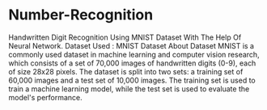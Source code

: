 # Number-Recognition

Handwritten Digit Recognition Using MNIST Dataset With The Help Of Neural Network.
Dataset Used : MNIST Dataset
About Dataset
MNIST is a commonly used dataset in machine learning and computer vision research, which consists of a set of 70,000 images of handwritten digits (0-9), each of size 28x28 pixels. The dataset is split into two sets: a training set of 60,000 images and a test set of 10,000 images. The training set is used to train a machine learning model, while the test set is used to evaluate the model's performance.
